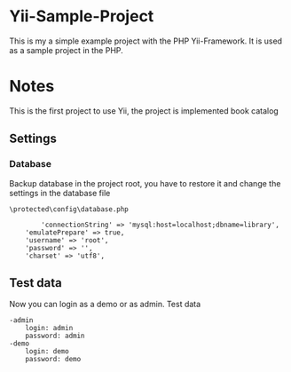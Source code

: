 # Yii-Sample-Project

This is my a simple example project with the PHP Yii-Framework. It is used as a sample project in the PHP. 

Notes
=====

This is the first project to use Yii, the project is implemented book catalog

## Settings


### Database
Backup database in the project root, you have to restore it and change the settings in the database file

```
\protected\config\database.php
```

```
        'connectionString' => 'mysql:host=localhost;dbname=library',
	'emulatePrepare' => true,
	'username' => 'root',
	'password' => '',
	'charset' => 'utf8',
```

## Test data
Now you can login as a demo or as admin.
Test data 
```
-admin 
    login: admin 
    password: admin
-demo 
    login: demo 
    password: demo
```